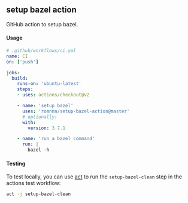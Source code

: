 ## setup bazel action

GitHub action to setup bazel.

#### Usage

```yaml
# .github/workflows/ci.yml
name: CI
on: ['push']

jobs:
  build:
    runs-on: 'ubuntu-latest'
    steps:
    - uses: actions/checkout@v2

    - name: 'setup bazel'
      uses: 'romnnn/setup-bazel-action@master'
      # optionally:
      with:
        version: 3.7.1

    - name: 'run a bazel command'
      run: |
        bazel -h
```

#### Testing

To test locally, you can use [act](https://github.com/nektos/act) to run the `setup-bazel-clean` step in the actions test workflow:
```bash
act -j setup-bazel-clean
```
